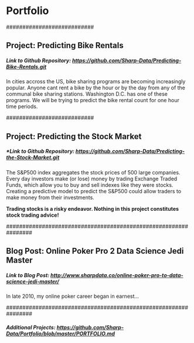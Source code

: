 # Portfolio

###########################
## Project: Predicting Bike Rentals
##### *Link to Github Repository: https://github.com/Sharp-Data/Predicting-Bike-Rentals.git*
In cities accross the US, bike sharing programs are becoming increasingly popular. Anyone cant rent a bike by the hour or by the day from any of the communal bike sharing stations. Washington D.C. has one of these programs.  We will be trying to predict the bike rental count for one hour time periods.


###########################
## Project: Predicting the Stock Market
##### *Link to Github Repository: https://github.com/Sharp-Data/Predicting-the-Stock-Market.git
The S&P500 index aggregates the stock prices of 500 large companies.  Every day investors make (or lose) money by
trading Exchange Traded Funds, which allow you to buy and sell indexes like they were stocks.  Creating a predictive
model to predict the S&P500 could allow traders to make money from their investments.

**Trading stocks is a risky endeavor.  Nothing in this project constitutes stock trading advice!**


################################################################
## Blog Post: Online Poker Pro 2 Data Science Jedi Master
##### *Link to Blog Post: http://www.sharpdata.co/online-poker-pro-to-data-science-jedi-master/*
In late 2010, my online poker career began in earnest...

################################################################
#### *Additional Projects: https://github.com/Sharp-Data/Portfolio/blob/master/PORTFOLIO.md*

